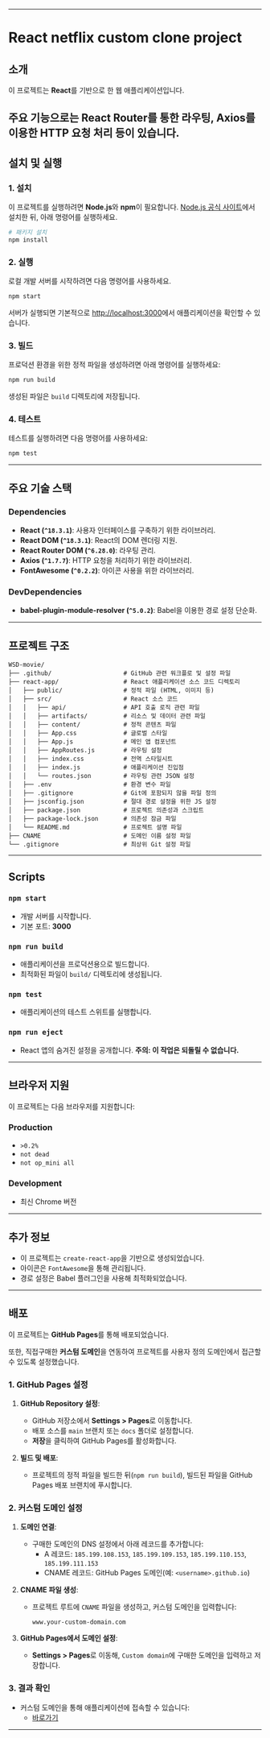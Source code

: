 
---

# React netflix custom clone project

## 소개
이 프로젝트는 **React**를 기반으로 한 웹 애플리케이션입니다.

주요 기능으로는 **React Router**를 통한 라우팅,
**Axios**를 이용한 HTTP 요청 처리 등이 있습니다. 
---

## 설치 및 실행

### 1. 설치
이 프로젝트를 실행하려면 **Node.js**와 **npm**이 필요합니다. [Node.js 공식 사이트](https://nodejs.org/)에서 설치한 뒤, 아래 명령어를 실행하세요.

```bash
# 패키지 설치
npm install
```

### 2. 실행
로컬 개발 서버를 시작하려면 다음 명령어를 사용하세요.

```bash
npm start
```

서버가 실행되면 기본적으로 [http://localhost:3000](http://localhost:3000)에서 애플리케이션을 확인할 수 있습니다.

### 3. 빌드
프로덕션 환경을 위한 정적 파일을 생성하려면 아래 명령어를 실행하세요:

```bash
npm run build
```

생성된 파일은 `build` 디렉토리에 저장됩니다.

### 4. 테스트
테스트를 실행하려면 다음 명령어를 사용하세요:

```bash
npm test
```

---

## 주요 기술 스택

### Dependencies
- **React (`^18.3.1`)**: 사용자 인터페이스를 구축하기 위한 라이브러리.
- **React DOM (`^18.3.1`)**: React의 DOM 렌더링 지원.
- **React Router DOM (`^6.28.0`)**: 라우팅 관리.
- **Axios (`^1.7.7`)**: HTTP 요청을 처리하기 위한 라이브러리.
- **FontAwesome (`^0.2.2`)**: 아이콘 사용을 위한 라이브러리.

### DevDependencies
- **babel-plugin-module-resolver (`^5.0.2`)**: Babel을 이용한 경로 설정 단순화.

---

## 프로젝트 구조
```plaintext
WSD-movie/
├── .github/                    # GitHub 관련 워크플로 및 설정 파일
├── react-app/                  # React 애플리케이션 소스 코드 디렉토리
│   ├── public/                 # 정적 파일 (HTML, 이미지 등)
│   ├── src/                    # React 소스 코드
│   │   ├── api/                # API 호출 로직 관련 파일
│   │   ├── artifacts/          # 리소스 및 데이터 관련 파일
│   │   ├── content/            # 정적 콘텐츠 파일
│   │   ├── App.css             # 글로벌 스타일
│   │   ├── App.js              # 메인 앱 컴포넌트
│   │   ├── AppRoutes.js        # 라우팅 설정
│   │   ├── index.css           # 전역 스타일시트
│   │   ├── index.js            # 애플리케이션 진입점
│   │   └── routes.json         # 라우팅 관련 JSON 설정
│   ├── .env                    # 환경 변수 파일
│   ├── .gitignore              # Git에 포함되지 않을 파일 정의
│   ├── jsconfig.json           # 절대 경로 설정을 위한 JS 설정
│   ├── package.json            # 프로젝트 의존성과 스크립트
│   ├── package-lock.json       # 의존성 잠금 파일
│   └── README.md               # 프로젝트 설명 파일
├── CNAME                       # 도메인 이름 설정 파일
└── .gitignore                  # 최상위 Git 설정 파일
```

---

## Scripts

### `npm start`
- 개발 서버를 시작합니다.
- 기본 포트: **3000**

### `npm run build`
- 애플리케이션을 프로덕션용으로 빌드합니다.
- 최적화된 파일이 `build/` 디렉토리에 생성됩니다.

### `npm test`
- 애플리케이션의 테스트 스위트를 실행합니다.

### `npm run eject`
- React 앱의 숨겨진 설정을 공개합니다. **주의: 이 작업은 되돌릴 수 없습니다.**

---

## 브라우저 지원
이 프로젝트는 다음 브라우저를 지원합니다:

### Production
- `>0.2%`
- `not dead`
- `not op_mini all`

### Development
- 최신 Chrome 버전

---

## 추가 정보
- 이 프로젝트는 `create-react-app`을 기반으로 생성되었습니다.
- 아이콘은 `FontAwesome`을 통해 관리됩니다.
- 경로 설정은 Babel 플러그인을 사용해 최적화되었습니다.

---

## 배포

이 프로젝트는 **GitHub Pages**를 통해 배포되었습니다. 

또한, 직접구매한 **커스텀 도메인**을 연동하여 프로젝트를 사용자 정의 도메인에서 접근할 수 있도록 설정했습니다.

### 1. GitHub Pages 설정
1. **GitHub Repository 설정**:
    - GitHub 저장소에서 **Settings > Pages**로 이동합니다.
    - 배포 소스를 `main` 브랜치 또는 `docs` 폴더로 설정합니다.
    - **저장**을 클릭하여 GitHub Pages를 활성화합니다.

2. **빌드 및 배포**:
    - 프로젝트의 정적 파일을 빌드한 뒤(`npm run build`), 빌드된 파일을 GitHub Pages 배포 브랜치에 푸시합니다.

### 2. 커스텀 도메인 설정
1. **도메인 연결**:
    - 구매한 도메인의 DNS 설정에서 아래 레코드를 추가합니다:
        - A 레코드: `185.199.108.153`, `185.199.109.153`, `185.199.110.153`, `185.199.111.153`
        - CNAME 레코드: GitHub Pages 도메인(예: `<username>.github.io`)

2. **CNAME 파일 생성**:
    - 프로젝트 루트에 `CNAME` 파일을 생성하고, 커스텀 도메인을 입력합니다:
      ```plaintext
      www.your-custom-domain.com
      ```

3. **GitHub Pages에서 도메인 설정**:
    - **Settings > Pages**로 이동해, `Custom domain`에 구매한 도메인을 입력하고 저장합니다.

### 3. 결과 확인
- 커스텀 도메인을 통해 애플리케이션에 접속할 수 있습니다:
    - [바로가기](https://movie.nodove.com)

---

